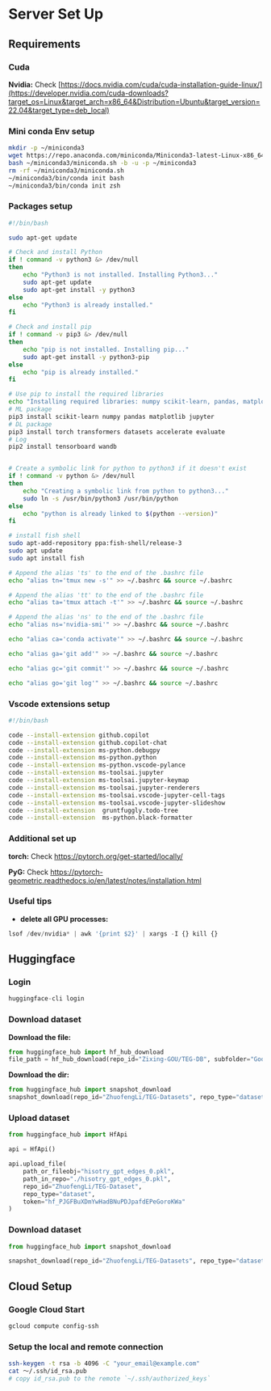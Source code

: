 # Server Set Up

## Requirements
### Cuda 
**Nvidia:** Check [https://docs.nvidia.com/cuda/cuda-installation-guide-linux/](https://developer.nvidia.com/cuda-downloads?target_os=Linux&target_arch=x86_64&Distribution=Ubuntu&target_version=22.04&target_type=deb_local)

### Mini conda Env setup

```bash
mkdir -p ~/miniconda3
wget https://repo.anaconda.com/miniconda/Miniconda3-latest-Linux-x86_64.sh -O ~/miniconda3/miniconda.sh
bash ~/miniconda3/miniconda.sh -b -u -p ~/miniconda3
rm -rf ~/miniconda3/miniconda.sh
~/miniconda3/bin/conda init bash
~/miniconda3/bin/conda init zsh
```

### Packages setup

```bash
#!/bin/bash

sudo apt-get update

# Check and install Python
if ! command -v python3 &> /dev/null
then
    echo "Python3 is not installed. Installing Python3..."
    sudo apt-get update
    sudo apt-get install -y python3
else
    echo "Python3 is already installed."
fi

# Check and install pip
if ! command -v pip3 &> /dev/null
then
    echo "pip is not installed. Installing pip..."
    sudo apt-get install -y python3-pip
else
    echo "pip is already installed."
fi

# Use pip to install the required libraries
echo "Installing required libraries: numpy scikit-learn, pandas, matplotlib, jupyter torch..."
# ML package 
pip3 install scikit-learn numpy pandas matplotlib jupyter
# DL package
pip3 install torch transformers datasets accelerate evaluate
# Log
pip2 install tensorboard wandb 


# Create a symbolic link for python to python3 if it doesn't exist
if ! command -v python &> /dev/null
then
    echo "Creating a symbolic link from python to python3..."
    sudo ln -s /usr/bin/python3 /usr/bin/python
else
    echo "python is already linked to $(python --version)"
fi

# install fish shell
sudo apt-add-repository ppa:fish-shell/release-3
sudo apt update
sudo apt install fish

# Append the alias 'ts' to the end of the .bashrc file
echo "alias tn='tmux new -s'" >> ~/.bashrc && source ~/.bashrc

# Append the alias 'tt' to the end of the .bashrc file
echo "alias ta='tmux attach -t'" >> ~/.bashrc && source ~/.bashrc

# Append the alias 'ns' to the end of the .bashrc file
echo "alias ns='nvidia-smi'" >> ~/.bashrc && source ~/.bashrc

echo "alias ca='conda activate'" >> ~/.bashrc && source ~/.bashrc

echo "alias ga='git add'" >> ~/.bashrc && source ~/.bashrc

echo "alias gc='git commit'" >> ~/.bashrc && source ~/.bashrc

echo "alias go='git log'" >> ~/.bashrc && source ~/.bashrc

```

### Vscode extensions setup
```bash
#!/bin/bash

code --install-extension github.copilot
code --install-extension github.copilot-chat
code --install-extension ms-python.debugpy
code --install-extension ms-python.python
code --install-extension ms-python.vscode-pylance
code --install-extension ms-toolsai.jupyter
code --install-extension ms-toolsai.jupyter-keymap
code --install-extension ms-toolsai.jupyter-renderers
code --install-extension ms-toolsai.vscode-jupyter-cell-tags
code --install-extension ms-toolsai.vscode-jupyter-slideshow
code --install-extension  gruntfuggly.todo-tree
code --install-extension  ms-python.black-formatter
```
### Additional set up 

**torch:** Check https://pytorch.org/get-started/locally/

**PyG:** Check https://pytorch-geometric.readthedocs.io/en/latest/notes/installation.html

### Useful tips
+ **delete all GPU processes:**
```python
lsof /dev/nvidia* | awk '{print $2}' | xargs -I {} kill {}
```

## Huggingface
### Login
```python
huggingface-cli login
```
### Download dataset
**Download the file:**
```python
from huggingface_hub import hf_hub_download
file_path = hf_hub_download(repo_id="Zixing-GOU/TEG-DB", subfolder="Goodreads-History/raw", filename="goodreads_history_graph1.pkl.zip", repo_type="dataset", local_dir=".")
```

**Download the dir:**
```python
from huggingface_hub import snapshot_download
snapshot_download(repo_id="ZhuofengLi/TEG-Datasets", repo_type="dataset", local_dir="../Dataset", token="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")
```
### Upload dataset

```python
from huggingface_hub import HfApi

api = HfApi()

api.upload_file(
    path_or_fileobj="hisotry_gpt_edges_0.pkl",
    path_in_repo="./hisotry_gpt_edges_0.pkl",
    repo_id="ZhuofengLi/TEG-Dataset",
    repo_type="dataset",
    token="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"
)
```

### Download dataset

```python
from huggingface_hub import snapshot_download

snapshot_download(repo_id="ZhuofengLi/TEG-Datasets", repo_type="dataset", local_dir="../Dataset")
```

## Cloud Setup
### Google Cloud Start
```bash
gcloud compute config-ssh
```
### Setup the local and remote connection
```bash
ssh-keygen -t rsa -b 4096 -C "your_email@example.com"
cat ～/.ssh/id_rsa.pub
# copy id_rsa.pub to the remote `~/.ssh/authorized_keys`
```


